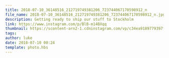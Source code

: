 ```yaml
---
title: 2018-07-10_36148516_212719749381206_723744067170598912_n
file_name: 2018-07-10_36148516_212719749381206_723744067170598912_n.jpg
description: Getting ready to ship our stuff to Stockholm
link: https://www.instagram.com/p/BlB-m14BXqq
thumbnail: https://scontent-arn2-1.cdninstagram.com/vp/c34ea9189779397fca67ddfbd7658b78/5CB5CB43/t51.2885-15/sh0.08/e35/s640x640/36148516_212719749381206_723744067170598912_n.jpg?_nc_ht=scontent-arn2-1.cdninstagram.com&ig_cache_key=MTgyMDAxMTA3MjUwNjM5NTMwNg%3D%3D.2
tags: 
author: luke
date: 2018-07-10 00:24
template: photo.hbs
---
```

